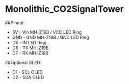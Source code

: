 # Monolithic_CO2SignalTower

##Pinout:

- 5V  - Vin MH-Z19B / VCC LED Ring
- GND - GND MH-Z19B / GND LED Ring
- D5  - IN LED Ring
- D6  - TX MH-Z19B
- D7  - RX MH-Z19B

##Optional OLED:
- D1  - SCL OLED
- D2  - SDA OLED
